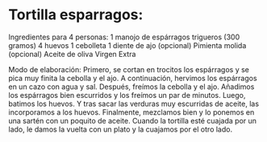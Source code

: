 Tortilla esparragos:
====================

Ingredientes para 4 personas:
1 manojo de espárragos trigueros (300 gramos)
4 huevos
1 cebolleta
1 diente de ajo (opcional)
Pimienta molida (opcional)
Aceite de oliva Virgen Extra

Modo de elaboración:
Primero, se cortan en trocitos los espárragos y se pica muy finita la cebolla y el ajo.
A continuación, hervimos los espárragos en un cazo con agua y sal.
Después, freímos la cebolla y el ajo.
Añadimos los espárragos bien escurridos y los freímos un par de minutos.
Luego, batimos los huevos.
Y tras sacar las verduras muy escurridas de aceite, las incorporamos a los huevos.
Finalmente, mezclamos bien y lo ponemos en una sartén con un poquito de aceite. Cuando la tortilla esté cuajada por un lado, le damos la vuelta con un plato y la cuajamos por el otro lado.
